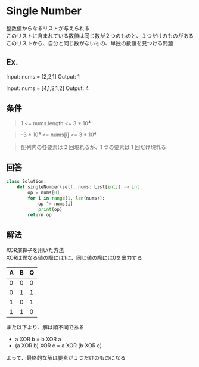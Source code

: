 # Single Number
整数値からなるリストが与えられる  
このリストに含まれている数値は同じ数が２つのものと、１つだけのものがある  
このリストから、自分と同じ数がないもの、単独の数値を見つける問題

## Ex.
Input: nums = [2,2,1]
Output: 1

Input: nums = [4,1,2,1,2]
Output: 4

## 条件
> 1 <= nums.length <= 3 * 10⁴
  
> -3 * 10⁴ <= nums[i] <= 3 * 10⁴

> 配列内の各要素は 2 回現れるが、1 つの要素は 1 回だけ現れる

## 回答
``` python
class Solution:
    def singleNumber(self, nums: List[int]) -> int:
        op = nums[0]
        for i in range(1, len(nums)):
            op ^= nums[i]
            print(op)
        return op
```

## 解法
XOR演算子を用いた方法  
XORは異なる値の際には1に、同じ値の際には0を出力する  

| A | B | Q |
| - | - | - |
| 0 | 0 | 0 |
| 0 | 1 | 1 |
| 1 | 0 | 1 |
| 1 | 1 | 0 |

また以下より、解は順不同である  
- a XOR b = b XOR a
- (a XOR b) XOR c = a XOR (b XOR c)

よって、最終的な解は要素が１つだけのものになる
